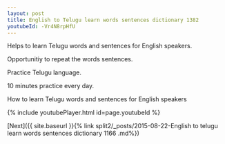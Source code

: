 ```yaml
---
layout: post
title: English to Telugu learn words sentences dictionary 1382 
youtubeId: -Vr4N8rpHfU
---
```

 
 
Helps to learn Telugu words and sentences for English speakers.

Opportunitiy to repeat the words sentences. 

Practice Telugu language. 
 
10 minutes practice every day. 
 
How to learn Telugu words and sentences for English speakers 
 
{% include youtubePlayer.html id=page.youtubeId %}
 
 
[Next]({{ site.baseurl }}{% link  split2/_posts/2015-08-22-English to telugu learn words sentences dictionary 1166 .md%})
 
